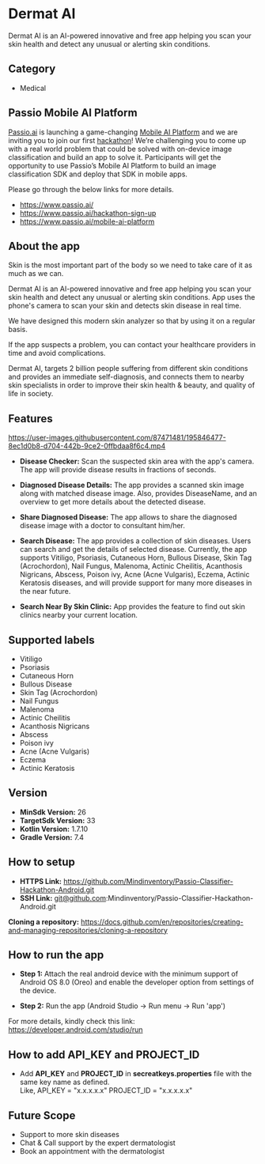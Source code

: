# Dermat AI
Dermat AI is an AI-powered innovative and free app helping you scan your skin health and detect any
unusual or alerting skin conditions.

## Category
- Medical

## Passio Mobile AI Platform
[Passio.ai](https://www.passio.ai/) is launching a game-changing [Mobile AI Platform](https://www.passio.ai/mobile-ai-platform) and we are inviting you to join our first [hackathon](https://www.passio.ai/hackathon-sign-up)! We’re challenging you to come up with a real world problem that could be solved with on-device image classification and build an app to solve it. Participants will get the opportunity to use Passio’s Mobile AI Platform to build an image classification SDK and deploy that SDK in mobile apps.

Please go through the below links for more details.
- https://www.passio.ai/
- https://www.passio.ai/hackathon-sign-up
- https://www.passio.ai/mobile-ai-platform

## About the app
Skin is the most important part of the body so we need to take care of it as much as we can.

Dermat AI is an AI-powered innovative and free app helping you scan your skin health and detect any
unusual or alerting skin conditions. App uses the phone's camera to scan your skin and detects skin disease in real time.

We have designed this modern skin analyzer so that by using it on a regular basis.

If the app suspects a problem, you can contact your healthcare providers in time and avoid
complications.

Dermat AI, targets 2 billion people suffering from different skin conditions and provides an
immediate self-diagnosis, and connects them to nearby skin specialists in order to improve their
skin health & beauty, and quality of life in society.

## Features

https://user-images.githubusercontent.com/87471481/195846477-8ec1d0b8-d704-442b-9ce2-0ffbdaa8f6c4.mp4

- **Disease Checker:** Scan the suspected skin area with the app's camera. The app will provide disease
results in fractions of seconds.

- **Diagnosed Disease Details:** The app provides a scanned skin image along with matched disease image.
Also, provides DiseaseName, and an overview to get more details about the detected disease.

- **Share Diagnosed Disease:** The app allows to share the diagnosed disease image with a doctor to
consultant him/her.

- **Search Disease:**  The app provides a collection of skin diseases. Users can search and get the
details of selected disease. Currently, the app supports Vitiligo, Psoriasis, Cutaneous Horn, Bullous
Disease, Skin Tag (Acrochordon), Nail Fungus, Malenoma, Actinic Cheilitis, Acanthosis Nigricans,
Abscess, Poison ivy, Acne (Acne Vulgaris), Eczema, Actinic Keratosis diseases, and will provide
support for many more diseases in the near future.

- **Search Near By Skin Clinic:** App provides the feature to find out skin clinics nearby your current
location.

## Supported labels
- Vitiligo 
- Psoriasis
- Cutaneous Horn
- Bullous Disease
- Skin Tag (Acrochordon)
- Nail Fungus
- Malenoma
- Actinic Cheilitis
- Acanthosis Nigricans 
- Abscess
- Poison ivy
- Acne (Acne Vulgaris)
- Eczema
- Actinic Keratosis

## Version
- **MinSdk Version:** 26 
- **TargetSdk Version:** 33
- **Kotlin Version:** 1.7.10
- **Gradle Version:** 7.4

## How to setup
- **HTTPS Link:** https://github.com/Mindinventory/Passio-Classifier-Hackathon-Android.git
- **SSH Link:** git@github.com:Mindinventory/Passio-Classifier-Hackathon-Android.git

**Cloning a repository:**
https://docs.github.com/en/repositories/creating-and-managing-repositories/cloning-a-repository 

## How to run the app
- **Step 1:** Attach the real android device with the minimum support of Android OS 8.0 (Oreo) and enable the developer option from settings of the device.

- **Step 2:** Run the app (Android Studio -> Run menu -> Run 'app')

For more details, kindly check this link:
https://developer.android.com/studio/run

## How to add API_KEY and PROJECT_ID
- Add **API_KEY** and **PROJECT_ID** in **secreatkeys.properties** file with the same key name as defined.  
Like, 
API_KEY = "x.x.x.x.x"
PROJECT_ID = "x.x.x.x.x"

## Future Scope
- Support to more skin diseases
- Chat & Call support by the expert dermatologist
- Book an appointment with the dermatologist
